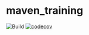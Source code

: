 # maven_training
![Build](https://github.com/williamBarbosaEpita/maven_training/actions/workflows/build.yml/badge.svg)
[![codecov](https://codecov.io/gh/williamBarbosaEpita/maven_training/branch/main/graph/badge.svg)](https://codecov.io/gh/williamBarbosaEpita/maven_training)


